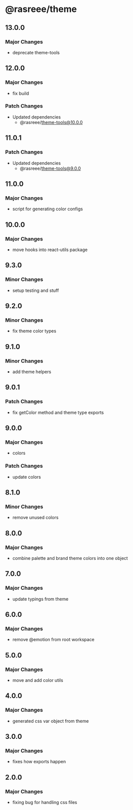 # @rasreee/theme

## 13.0.0

### Major Changes

- deprecate theme-tools

## 12.0.0

### Major Changes

- fix build

### Patch Changes

- Updated dependencies
  - @rasreee/theme-tools@10.0.0

## 11.0.1

### Patch Changes

- Updated dependencies
  - @rasreee/theme-tools@9.0.0

## 11.0.0

### Major Changes

- script for generating color configs

## 10.0.0

### Major Changes

- move hooks into react-utils package

## 9.3.0

### Minor Changes

- setup testing and stuff

## 9.2.0

### Minor Changes

- fix theme color types

## 9.1.0

### Minor Changes

- add theme helpers

## 9.0.1

### Patch Changes

- fix getColor method and theme type exports

## 9.0.0

### Major Changes

- colors

### Patch Changes

- update colors

## 8.1.0

### Minor Changes

- remove unused colors

## 8.0.0

### Major Changes

- combine palette and brand theme colors into one object

## 7.0.0

### Major Changes

- update typings from theme

## 6.0.0

### Major Changes

- remove @emotion from root workspace

## 5.0.0

### Major Changes

- move and add color utils

## 4.0.0

### Major Changes

- generated css var object from theme

## 3.0.0

### Major Changes

- fixes how exports happen

## 2.0.0

### Major Changes

- fixing bug for handling css files
